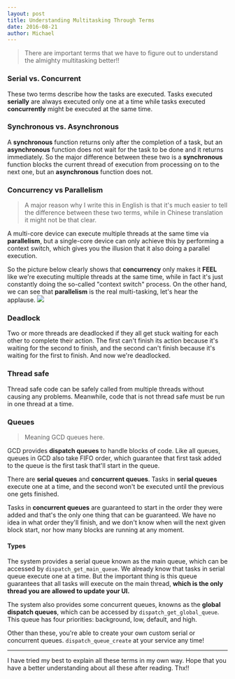 ```yaml
---
layout: post
title: Understanding Multitasking Through Terms
date: 2016-08-21
author: Michael
---
```


> There are important terms that we have to figure out to understand the almighty multitasking better!!

### Serial vs. Concurrent
These two terms describe how the tasks are executed. Tasks executed **serially** are always executed only one at a time while tasks executed **concurrently** might be executed at the same time.

### Synchronous vs. Asynchronous
A **synchronous** function returns only after the completion of a task, but an **asynchronous** function does not wait for the task to be done and it returns immediately. So the major difference between these two is a **synchronous** function blocks the current thread of execution from processing on to the next one, but an **asynchronous** function does not.


### Concurrency vs Parallelism
> A major reason why I write this in English is that it's much easier to tell the difference between these two terms, while in Chinese translation it might not be that clear.

A multi-core device can execute multiple threads at the same time via **parallelism**, but a single-core device can only achieve this by performing a context switch, which gives you the illusion that it also doing a parallel execution.

So the picture below clearly shows that **concurrency** only makes it **FEEL** like we're executing multiple threads at the same time, while in fact it's just constantly doing the so-called "context switch" process. On the other hand, we can see that **parallelism** is the real multi-tasking, let's hear the applause.
![](https://koenig-media.raywenderlich.com/uploads/2014/01/Concurrency_vs_Parallelism.png)


### Deadlock
Two or more threads are deadlocked if they all get stuck waiting for each other to complete their action. The first can't finish its action because it's waiting for the second to finish, and the second can't finish because it's waiting for the first to finish. And now we're deadlocked.

### Thread safe
Thread safe code can be safely called from multiple threads without causing any problems. Meanwhile, code that is not thread safe must be run in one thread at a time.

### Queues
> Meaning GCD queues here.

GCD provides **dispatch queues** to handle blocks of code. Like all queues, queues in GCD also take FIFO order, which guarantee that first task added to the queue is the first task that'll start in the queue.

There are **serial queues** and **concurrent queues**. Tasks in **serial queues** execute one at a time, and the second won't be executed until the previous one gets finished.

Tasks in **concurrent queues** are guaranteed to start in the order they were added and that's the only one thing that can be guaranteed. We have no idea in what order they'll finish, and we don't know when will the next given block start, nor how many blocks are running at any moment.

#### Types
The system provides a serial queue known as the main queue, which can be accessed by `dispatch_get_main_queue`. We already know that tasks in serial queue execute one at a time. But the important thing is this queue guarantees that all tasks will execute on the main thread, **which is the only thread you are allowed to update your UI.**

The system also provides some concurrent queues, knowns as the **global dispatch queues**, which can be accessed by `dispatch_get_global_queue`. This queue has four priorities: background, low, default, and high.

Other than these, you're able to create your own custom serial or concurrent queues. `dispatch_queue_create` at your service any time!

------

I have tried my best to explain all these terms in my own way. Hope that you have a better understanding about all these after reading. Thx!!


